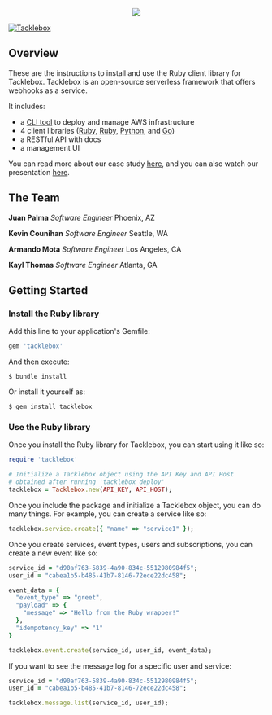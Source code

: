 <p align="center">
  <img src="https://i.imgur.com/s9Gvwsg.png">
</p>

[![Tacklebox](https://img.shields.io/badge/tacklebox-case%20study-blue)](https://tacklebox-webhooks.github.io)

## Overview

These are the instructions to install and use the Ruby client library for Tacklebox.
Tacklebox is an open-source serverless framework that offers webhooks as a service.

It includes:
- a [CLI tool](https://github.com/tacklebox-webhooks/cli) to deploy and manage AWS infrastructure
- 4 client libraries ([Ruby](https://github.com/tacklebox-webhooks/Ruby),
    [Ruby](https://github.com/tacklebox-webhooks/ruby),
    [Python](https://github.com/tacklebox-webhooks/python),
    and [Go](https://github.com/tacklebox-webhooks/golang))
- a RESTful API with docs
- a management UI

You can read more about our case study [here](https://tacklebox-webhooks.github.io"),
and you can also watch our presentation [here](https://www.youtube.com/watch?v=QEFFlWNNwk8&t=1s).

## The Team

**Juan Palma** *Software Engineer* Phoenix, AZ

**Kevin Counihan** *Software Engineer* Seattle, WA

**Armando Mota** *Software Engineer* Los Angeles, CA

**Kayl Thomas** *Software Engineer* Atlanta, GA

## Getting Started

### Install the Ruby library

Add this line to your application's Gemfile:

```ruby
gem 'tacklebox'
```

And then execute:

    $ bundle install

Or install it yourself as:

    $ gem install tacklebox

### Use the Ruby library

Once you install the Ruby library for Tacklebox, you can start using it like so:

```ruby
require 'tacklebox'

# Initialize a Tacklebox object using the API Key and API Host
# obtained after running 'tacklebox deploy'
tacklebox = Tacklebox.new(API_KEY, API_HOST);
```

Once you include the package and initialize a Tacklebox object, you can do
many things. For example, you can create a service like so:

```ruby
tacklebox.service.create({ "name" => "service1" });
```

Once you create services, event types, users and subscriptions,
you can create a new event like so:

```ruby
service_id = "d90af763-5839-4a90-834c-5512980984f5";
user_id = "cabea1b5-b485-41b7-8146-72ece22dc458";

event_data = {
  "event_type" => "greet",
  "payload" => {
  	"message" => "Hello from the Ruby wrapper!"
  },
  "idempotency_key" => "1"
}

tacklebox.event.create(service_id, user_id, event_data);
```

If you want to see the message log for a specific user and service:

```ruby
service_id = "d90af763-5839-4a90-834c-5512980984f5";
user_id = "cabea1b5-b485-41b7-8146-72ece22dc458";

tacklebox.message.list(service_id, user_id);
```
